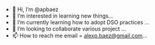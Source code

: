 - 👋 Hi, I’m @apbaez
- 👀 I’m interested in learning new things...
- 🌱 I’m currently learning how to adopt DSO practices ...
- 💞️ I’m looking to collaborate various project ...
- 📫 How to reach me email = alexp.baez@gmail.com...

<!---
apbaez/apbaez is a ✨ special ✨ repository because its `README.md` (this file) appears on your GitHub profile.
You can click the Preview link to take a look at your changes.
--->
